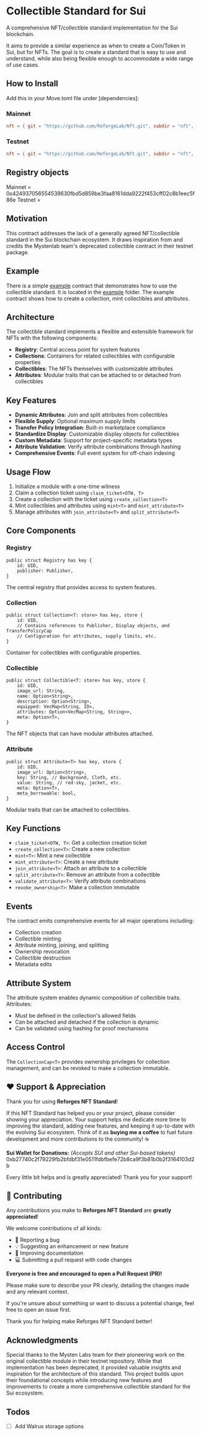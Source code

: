 # Collectible Standard for Sui

A comprehensive NFT/collectible standard implementation for the Sui blockchain.

It aims to provide a similar experience as when to create a Coin/Token in Sui, but for NFTs. The goal is to create a standard that is easy to use and understand, while also being flexible enough to accommodate a wide range of use cases.

## How to Install
Add this in your Move.toml file under [dependencies]: 
### Mainnet
```toml
nft = { git = "https://github.com/ReforgeLab/Nft.git", subdir = "nft", rev = "main" }
```

### Testnet 
```toml
nft = { git = "https://github.com/ReforgeLab/Nft.git", subdir = "nft", rev = "testnet" }

```
## Registry objects
Mainnet = 0x424937056554539630fbd5d859be3faa8161dda9222f453cff02c8b1eec5f86e
Testnet = 

## Motivation

This contract addresses the lack of a generally agreed NFT/collectible standard in the Sui blockchain ecosystem. It draws inspiration from and credits the Mystenlab team's deprecated collectible contract in their testnet package.

## Example 
There is a simple [example](./example/sources/example_nft.move) contract that demonstrates how to use the collectible standard. It is located in the [example](./example/sources/example_nft.move) folder. The example contract shows how to create a collection, mint collectibles and attributes.

## Architecture

The collectible standard implements a flexible and extensible framework for NFTs with the following components:

- **Registry**: Central access point for system features
- **Collections**: Containers for related collectibles with configurable properties
- **Collectibles**: The NFTs themselves with customizable attributes
- **Attributes**: Modular traits that can be attached to or detached from collectibles

## Key Features

- **Dynamic Attributes**: Join and split attributes from collectibles
- **Flexible Supply**: Optional maximum supply limits
- **Transfer Policy Integration**: Built-in marketplace compliance
- **Standardize Display**: Customizable display objects for collectibles
- **Custom Metadata**: Support for project-specific metadata types
- **Attribute Validation**: Verify attribute combinations through hashing
- **Comprehensive Events**: Full event system for off-chain indexing

## Usage Flow

1. Initialize a module with a one-time witness
2. Claim a collection ticket using `claim_ticket<OTW, T>`
3. Create a collection with the ticket using `create_collection<T>`
4. Mint collectibles and attributes using `mint<T>` and `mint_attribute<T>`
5. Manage attributes with `join_attribute<T>` and `split_attribute<T>`

## Core Components

### Registry

```move
public struct Registry has key {
    id: UID,
    publisher: Publisher,
}
```

The central registry that provides access to system features.

### Collection

```move
public struct Collection<T: store> has key, store {
    id: UID,
    // Contains references to Publisher, Display objects, and TransferPolicyCap
    // Configuration for attributes, supply limits, etc.
}
```

Container for collectibles with configurable properties.

### Collectible

```move
public struct Collectible<T: store> has key, store {
    id: UID,
    image_url: String,
    name: Option<String>,
    description: Option<String>,
    equipped: VecMap<String, ID>,
    attributes: Option<VecMap<String, String>>,
    meta: Option<T>,
}
```

The NFT objects that can have modular attributes attached.

### Attribute

```move
public struct Attribute<T> has key, store {
    id: UID,
    image_url: Option<String>,
    key: String, // Background, Cloth, etc.
    value: String, // red-sky, jacket, etc.
    meta: Option<T>,
    meta_borrowable: bool,
}
```

Modular traits that can be attached to collectibles.

## Key Functions

- `claim_ticket<OTW, T>`: Get a collection creation ticket
- `create_collection<T>`: Create a new collection
- `mint<T>`: Mint a new collectible
- `mint_attribute<T>`: Create a new attribute
- `join_attribute<T>`: Attach an attribute to a collectible
- `split_attribute<T>`: Remove an attribute from a collectible
- `validate_attribute<T>`: Verify attribute combinations
- `revoke_ownership<T>`: Make a collection immutable

## Events

The contract emits comprehensive events for all major operations including:
- Collection creation
- Collectible minting
- Attribute minting, joining, and splitting
- Ownership revocation
- Collectible destruction
- Metadata edits

## Attribute System

The attribute system enables dynamic composition of collectible traits. Attributes:
- Must be defined in the collection's allowed fields
- Can be attached and detached if the collection is dynamic
- Can be validated using hashing for proof mechanisms

## Access Control

The `CollectionCap<T>` provides ownership privileges for collection management, and can be revoked to make a collection immutable.

## ❤️ Support & Appreciation

Thank you for using **Reforges NFT Standard**! 

If this NFT Standard has helped you or your project, please consider showing your appreciation. Your support helps me dedicate more time to improving the standard, adding new features, and keeping it up-to-date with the evolving Sui ecosystem. Think of it as **buying me a coffee** to fuel future development and more contributions to the community! ☕

**Sui Wallet for Donations:**
*(Accepts SUI and other Sui-based tokens)*
0xb27740c2f79229fb2bfdbf31e0511fdbfbefe72b8ca9f3b81b0b2f3164103d2b

Every little bit helps and is greatly appreciated! Thank you for your support!

## 🤝 Contributing

Any contributions you make to **Reforges NFT Standard** are **greatly appreciated**!

We welcome contributions of all kinds:
*   🐛 Reporting a bug
*   💡 Suggesting an enhancement or new feature
*   📝 Improving documentation
*   💻 Submitting a pull request with code changes

**Everyone is free and encouraged to open a Pull Request (PR)!**

Please make sure to describe your PR clearly, detailing the changes made and any relevant context.

If you're unsure about something or want to discuss a potential change, feel free to open an issue first.

Thank you for helping make Reforges NFT Standard better!

## Acknowledgments

Special thanks to the Mysten Labs team for their pioneering work on the original collectible module in their testnet repository. While that implementation has been deprecated, it provided valuable insights and inspiration for the architecture of this standard. This project builds upon their foundational concepts while introducing new features and improvements to create a more comprehensive collectible standard for the Sui ecosystem.

## Todos
- [ ] Add Walrus storage options

